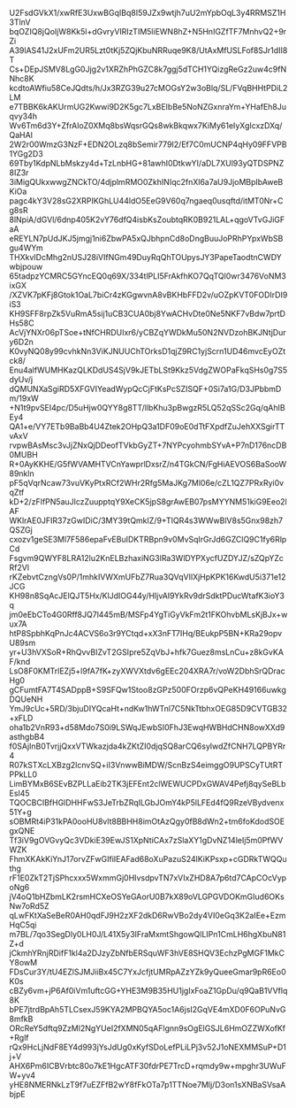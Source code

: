 U2FsdGVkX1/xwRfE3UxwBGqIBq8I59JZx9wtjh7uU2mYpbOqL3y4RRMSZ1H3TlnV
bqOZIQ8jQoIjW8Kk5l+dGvryVIRIzTIM5liEWN8hZ+N5HnIGZfTF7MnhvQ2+9rZi
A39lAS41J2xUFm2UR5Lzt0tKj5ZQjKbuNRRuqe9K8/UtAxMfUSLFof8SJr1dII8T
Cs+DEpJSMV8LgG0Jjg2v1XRZhPhGZC8k7ggj5dTCH1YQizgReGz2uw4c9fNNhc8K
kcdtoAWfiu58CeJQdts/h/Jx3RZG39u27cMOGsY2w3oBlq/SL/FVqBHHtPDiL2LM
e7TBBK6kAKUrmUG2Kwwi9D2K5gc7LxBEIbBe5NoNZGxnraYm+YHafEh8Juqvy34h
Wv6Tm6d3Y+ZfrAloZ0XMq8bsWqsrGQs8wkBkqwx7KiMy61eIyXgIcxzDXq/QaHAl
2W2r00WmzG3NzF+EDN2OLzq8bSemir779I2/Ef7C0mUCNP4qHy09FFVPB1YGg2D3
69Tby1KdpNLbMskzy4d+TzLnbHG+81awhI0DtkwYI/aDL7XUl93yQTDSPNZ8IZ3r
3iMigQUkxwwgZNCkTO/4djplmRMO0ZkhINIqc2fnXl6a7aU9JjoMBpIbAweBKiOa
pagc4kY3V28sG2XRPIKGhLU44ldO5EeG9V60q7ngaeq0usqftd/itMT0Nr+Cg8sR
8lNpiA/dGVl/6dnp405K2vY76dfQ4isbKsZoubtqRK0B921LAL+qgoVTvGJiGFaA
eREYLN7pUdJKJ5jmgj1ni6ZbwPA5xQJbhpnCd8oDngBuuJoPRhPYpxWbSBgu4WYm
THXkvIDcMhg2nUSJ28iVIfNGm49DuyRqQhTOUpysJY3PapeTaodtnCWDYwbjpouw
65tadpzYCMRC5GYncEQ0q69X/334tlPLI5FrAkfhKO7QqTQl0wr3476VoNM3ixGX
/XZVK7pKFj8Gtok1OaL7biCr4zKGgwvnA8vBKHbFFD2v/uOZpKVT0FODIrDI9iS3
KH9SFF8rpZk5VuRmA5sij1uCB3CUA0bj8YwACHvDte0Ne5NKF7vBdw7prtDHs58C
AcVjYNXr06pTSoe+tNfCHRDUIxr6/yCBZqYWDkMu50N2NVDzohBKJNtjDury6D2n
K0vyNQ08y99cvhkNn3ViKJNUUChTOrksD1qjZ9RC1yjScrn1UD46mvcEyOZtck8/
Enu4alfWUMHKazQLKDdUS4SjV9kJETbLSt9Kkz5VdgZWOPaFkqSHs0g7S5dyUv/j
dQMUNXaSgiRD5XFGVIYeadWypQcCjFtKsPcSZISQF+0Si7a1G/D3JPbbmDm/19xW
+N1t9pvSEI4pc/D5uHjw0QYY8g8TT/llbKhu3pBwgzR5LQ52qSSc2Gq/qAhIBEy4
QA1+e/VY7ETb9BaBb4U4Ztek2OHpQ3a1DF09oE0dTtFXpdfZuJehXXSgirTTvAxV
rvpwBAsMsc3vJjZNxQjDDeofTVkbGyZT+7NYPcyohmbSYvA+P7nD176ncDB0MUBH
R+0AyKKHE/G5fWVAMHTVCnYawprlDxsrZ/n4TGkCN/FgHiAEVOS6BaSooW89nkln
pF5qVqrNcaw73vuVKyPtxRCf2WHr2Rfg5MaJKg7Ml06e/cZL1QZ7PRxRyi0vqZtf
kD+2/zFIfPN5auJlczZuupptqY9XeCK5jpS8grAwEB07psMYYNM51kiG9Eeo2lAF
WKlrAE0JFIR37zGwIDiC/3MY39tQmkIZ/9+TIQR4s3WWwBlV8s5Gnx98zh7QSZGj
cxozv1geSE3Ml7F586epaFvEBuIDKTRBpn9v0MvSqIrGrJd6GZClQ9C1fy6RlpCd
Fsgvm9QWYF8LRA12lu2KnELBzhaxiNG3lRa3WlDYPXycfUZDYJZ/sZQpYZcRf2Vl
rKZebvtCzngVs0P/1mhkIVWXmUFbZ7Rua3QVqVIlXjHpKPK16KwdU5i371e12JCG
KH98n8SqAcJElQJT5Hx/KlJdIOG44y/HIjvAI9YkRv9drSdktPDucWtafK3ioY3q
jm0eEbCTo4G0Rff8JQ7l445mB/MSFp4YgTiGyVkFm2t1FKOhvbMLsKjBJx+wux7A
htP8SpbhKqPnJc4ACVS6o3r9YCtqd+xX3nFT7IHq/BEukpP5BN+KRa29opvU89sm
yr+U3hVXSoR+RhQvvBIZvT2GSIpre5ZqVbJ+hfk7Guez8msLnCu+z8kGvKAF/knd
LsO8F0KMTrlEZj5+l9fA7fK+zyXWVXtdv6gEEc204XRA7r/voW2DbhSrQDracHg0
gCFumtFA7T4SADppB+S9SFQw1Stoo8zGPz500FOrzp6vQPeKH49166uwkgDQUeNH
YmJ9cUc+5RD/3bjuDIYQcaHt+ndKw1hWTnl7C5NkTtbhxOEG85D9CVTGB32+xFLD
oha1b2VnR93+d58Mdo7S0i9LSWqJEwbSI0FhJ3EwqHWBHdCHN8owXXd9asthgbB4
f0SAjInB0TvrjjQxxVTWkazjda4kZKtZI0djqSQ8arCQ6sylwdZfCNH7LQPBYRr4
R07kSTXcLXBzg2lcnvSQ+iI3VnwwBiMDW/ScnBzS4eimggO9UPSCyTUtRTPPkLL0
LimBYMxB6SEvBZPLLaEib2TK3jEFEnt2clWEWUCPDxGWAV4Pefj8qySeBLbEsI45
TQOCBCIBfHGlDHHFwS3JeTrbZRqILGbJOmY4kP5lLFEd4fQ9RzeVBydvenx51Y+g
sOBMRt4iP31kPA0ooHU8vlt8BBHH8imOtAzQgy0fB8dWn2+tm6foKdodSOEgxQNE
Tf3iV9gOVGvyQc3VDkiE39EwJS1XpNtiCAx7zSlaXY1gDvNZ14leIj5m0PfWVWZK
FhmXKAkKiYnJ17orvZFwGIfiIEAFad68oXuPazuS24lKiKPsxp+cGDRkTWQQuthg
rF1E0ZkT2TjSPhcxxx5WxmmGj0HIvsdpvTN7xVIxZHD8A7p6td7CApCOcVypoNg6
jV4oQ1bHZbmLK2rsmHCXeOSYeGAorU0B7kX89oVLGPGVDOKmGIud6OKsNw7oRd5Z
qLwFKtXaSeBeR0AH0qdFJ9H2zXF2dkD6RwVBo2dy4VI0eGq3K2aIEe+EzmHqC5qi
m7BL/7qo3SegDly0LH0J/L41X5y3IFraMxmtShgowQlLIPn1CmLH6hgXbuN81Z+d
jCkmhYRnjRDifF1kl4a2DJzyZbNfbERSquWF3hVE8SHQV3EchzPgMGF1MkCY8owM
FDsCur3Y/tU4EZlSJMJiiBx45C7YxJcfjtUMRpAZzYZk9yQueeGmar9pR6Eo0K0s
cBZy6vm+jP6Af0iVm1uftcGG+YHE3M9B35HU1jgIxFoaZ1GpDu/q9QaB1VVflq8K
bPE7jtrdBpAh5TLCsexJ59KYA2MPBQYA5oc1A6jsI2GqVE4mXD0F6OPuNvG8mfkB
ORcReY5dftq9ZzMl2NgYUeI2fXMN05qAFlgnn9sOgElGSJL6HmOZZWXofKf+Rglf
rQx9HcLjNdF8EY4d993jYsJdUg0xKyfSDoLefPLiLPj3v52J1oNEXMMSuP+D1j+V
AHX6Pm6ICBVrbtc80o7kE1HgcATF30fdrPE7TrcD+rqmdy9w+mpghr3UWuFW+yv4
yHE8NMERNkLzT9f7uEZFfB2wY8fFkOTa7p1TTNoe7Mlj/D3on1sXNBaSVsaAbjpE

